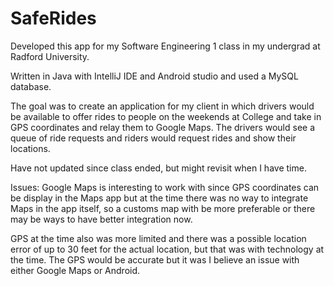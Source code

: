 # SafeRides


Developed this app for my Software Engineering 1 class in my  undergrad at Radford University.

Written in Java with IntelliJ IDE and Android studio and used a MySQL database.

The goal was to create an application for my client in which drivers would be available to offer rides to people on the weekends at College and
take in GPS coordinates and relay them to Google Maps. The drivers would see a queue of ride requests and riders would request rides and show their locations.

Have not updated since class ended, but might revisit when I have time.

Issues:
Google Maps is interesting to work with since GPS coordinates can be display in the Maps app but at the time there was no way to integrate Maps
in the app itself, so a customs map with be more preferable or there may be ways to have better integration now. 

GPS at the time also was more limited and there was a possible location error of up to 30 feet for the actual location, but that was with technology at the time. The GPS would be accurate but it was I believe an issue with either Google Maps or Android.
